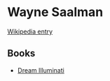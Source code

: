 # Wayne Saalman

[Wikipedia entry](https://en.wikipedia.org/wiki/Wayne_Saalman)

## Books

- [Dream Illuminati](Dream_Illuminati-_The_Vimana_Conspiracy.md)

